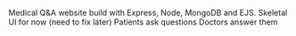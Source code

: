 Medical Q&A website build with Express, Node, MongoDB and EJS. 
Skeletal UI for now (need to fix later)
Patients ask questions
Doctors answer them
